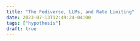 ```yaml
---
title: "The Fediverse, LLMs, and Rate Limiting"
date: 2023-07-13T12:49:24-04:00
tags: ["hypothesis"]
draft: true
---
```

